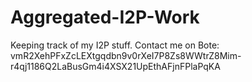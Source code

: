 Aggregated-I2P-Work
===================

Keeping track of my I2P stuff. Contact me on Bote: vmR2XehPFxZcLEXtgqdbn9v0rXeI7P8Zs8WWtrZ8Mim-r4qj1186Q2LaBusGm4i4XSX21UpEthAFjnFPlaPqKA
